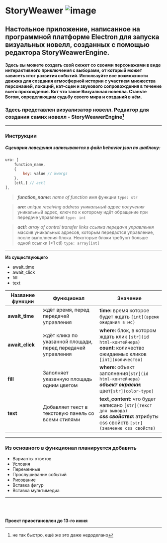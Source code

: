 # StoryWeawer ![image](https://github.com/MrRadm1r/StoryWeaver/assets/85049797/960602c0-27a1-4b2b-8535-df63f73c8d9e)

## Настольное приложение, написанное на программной платформе Electron для запуска визуальных новелл, созданных с помощью редактора StoryWeawerEngine.

#### Здесь вы можете создать свой сюжет со своими персонажами в виде интерактивного приключения с выборами, от который может зависеть итог развития событий. Используйте все возможности движка для создания атмосферной истории с участием множества персонажей, локаций, кат-сцен и звукового сопровождения в течение всего прохождения. Вот что такое Визуальная новелла. Станьте Богом, определяющим судьбу своего мира и созданий в нём.<br>

### Здесь представлен визуализатор новелл. Редактор для создания самих новелл - StoryWeawerEngine[^1]

[^1]: не так быстро, ещё же это даже недоделано


----

### Инструкции

##### Сценарии поведения записываются в файл behavior.json по шаблону:
```js
ura: [
    function_name,
    {
        key: value // kwargs
    },
    [ctl,] // actl
],
```
>___function_name:___
_name of function_
имя функции
`type: str`

>___ura:___
_unique receiving address_
_уникальный адрес получения_
уникальный адрес, ключ по к которому идёт обращение при передаче управления
`type: int`

>___actl:___
_array of control transfer links_
_ссылка передачи управления_
массив уникальных адресов, которым передастся управление, после выполнения блока. Некоторые блоки требуют больше одной ссылки (>1 ctl)
`type: array[int]`

---

__Из существующего__
 + await_time
 + await_click
 + fill
 + text


Название функции | Функционал | Значение |
|----------------|------------|--------------------|
__await_time__ | ждёт время, перед передачей управления | __time:__ время которое будет ждать `[int](время ожидания в мс)` 
__await_click__ | ждёт клика по указанной площади, перед передачей управления |  __where:__ блок, в котором ждать клик `[str](id html-контейнера)`<br>__count:__ количество ожидаемых кликов `[int](количество)`
__fill__ | Заполняет указанную площадь одним цветом | __where:__ объект заполнения`[str](id html-контейнера)`<br>___объект окраски:___ цвет`[str](color-type)`
__text__ | Добавляет текст в текстовую панель со всеми стилями | __text_content:__ что будет написано `[str](текст для вывода)`<br>___css свойства:___ атрибуты css свойств `[str](значение css свойств)`

---

### Из основного в функционал планируется добавить
 + Варианты ответов
 + Условия
 + Переменные
 + Прослушивание событий
 + Рисование
 + Вставка фигур
 + Вставка мультимедиа

---

<br><br><br>
__Проект приостановлен до 13-го июня__